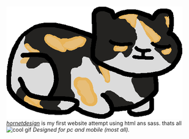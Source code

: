 ![hornet logo](images/hornet.png)
_[hornetdesign](https://hornetdesign.netlify.app/)_ is my first website attempt using html ans sass. thats all
![cool gif](https://media.discordapp.net/attachments/486284970806083584/909724258849140756/amogus.gif)
_Designed for pc and mobile (most all)._
